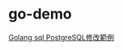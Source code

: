 # go-demo
[Golang sql PostgreSQL修改範例](https://matthung0807.blogspot.com/2022/02/go-sql-postgresql-update-example.html)
